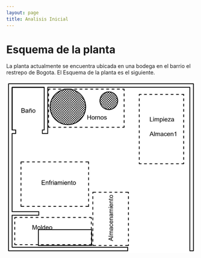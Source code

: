 ```yaml
---
layout: page
title: Analisis Inicial
---
```

# Esquema de la planta 

La planta actualmente se encuentra ubicada en una bodega en el barrio el restrepo de Bogota. El Esquema de la planta es el siguiente. 

![Planta](/assets/img/Planta.jpg)
<div align="center"><img src="" width="500" ></div> 
